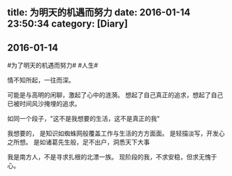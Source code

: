 title: 为明天的机遇而努力
date: 2016-01-14 23:50:34
category: [Diary]
---

## 2016-01-14 

#为了明天的机遇而努力#
#人生#

情不知所起，一往而深。

<!-- more -->

可能是与高明的闲聊，激起了心中的涟漪。
想起了自己真正的追求，想起了自己已被时间风沙掩埋的追求。

如同一个段子，"这不是我想要的生活，这不是真正的我"

我想要的，
是知识如蜘蛛网般覆盖工作与生活的方方面面。
是轻描淡写，开发心之所想。
是如诸葛先生般，足不出户，洞悉天下大事

我是南方人，不是寻求扎根的北漂一族。
现阶段的我，不求安稳，但求无愧于心。
